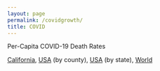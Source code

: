 ```yaml
---
layout: page
permalink: /covidgrowth/
title: COVID
---
```


Per-Capita COVID-19 Death Rates

[California](/covidgrowth/ca), [USA](/covidgrowth/usa)  (by county), [USA](/covidgrowth/state)  (by state), [World](/covidgrowth/world) 
